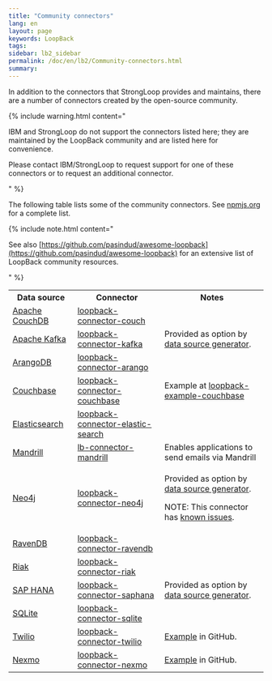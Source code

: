 ```yaml
---
title: "Community connectors"
lang: en
layout: page
keywords: LoopBack
tags:
sidebar: lb2_sidebar
permalink: /doc/en/lb2/Community-connectors.html
summary:
---
```


In addition to the connectors that StrongLoop provides and maintains, there are a number of connectors created by the open-source community.

{% include warning.html content="

IBM and StrongLoop do not support the connectors listed here; they are maintained by the LoopBack community and are listed here for convenience.

Please contact IBM/StrongLoop to request support for one of these connectors or to request an additional connector.

" %}

The following table lists some of the community connectors. See [npmjs.org](https://www.npmjs.org/search?q=loopback-connector) for a complete list.

{% include note.html content="

See also [https://github.com/pasindud/awesome-loopback](https://github.com/pasindud/awesome-loopback) for an extensive list of LoopBack community resources.

" %}

<table>
  <tbody>
    <tr>
      <th>Data source</th>
      <th>Connector</th>
      <th>Notes</th>
    </tr>
    <tr>
      <td><a href="http://couchdb.apache.org/" class="external-link" rel="nofollow">Apache CouchDB</a></td>
      <td><a href="https://www.npmjs.org/package/loopback-connector-couch" class="external-link" rel="nofollow">loopback-connector-couch</a></td>
      <td>&nbsp;</td>
    </tr>
    <tr>
      <td><a href="http://kafka.apache.org/" class="external-link" rel="nofollow">Apache Kafka</a></td>
      <td><a href="https://www.npmjs.org/package/loopback-connector-kafka" class="external-link" rel="nofollow">loopback-connector-kafka</a></td>
      <td>Provided as option by <a href="Data-source-generator.html">data source generator</a>.</td>
    </tr>
    <tr>
      <td><a href="https://www.arangodb.com/" class="external-link" rel="nofollow">ArangoDB</a></td>
      <td><a href="https://www.npmjs.org/package/loopback-connector-arango" class="external-link" rel="nofollow">loopback-connector-arango</a></td>
      <td>&nbsp;</td>
    </tr>
    <tr>
      <td><a href="http://www.couchbase.com/" class="external-link" rel="nofollow">Couchbase</a></td>
      <td><a href="https://github.com/guardly/loopback-connector-couchbase" class="external-link" rel="nofollow">loopback-connector-couchbase</a></td>
      <td>Example at <a href="https://github.com/guardly/loopback-example-couchbase" class="external-link" rel="nofollow">loopback-example-couchbase</a></td>
    </tr>
    <tr>
      <td><a href="http://www.elasticsearch.org/" class="external-link" rel="nofollow">Elasticsearch</a></td>
      <td><a href="https://www.npmjs.org/package/loopback-connector-elastic-search" class="external-link" rel="nofollow">loopback-connector-elastic-search</a></td>
      <td>&nbsp;</td>
    </tr>
    <tr>
      <td><a href="https://mandrill.com/" class="external-link" rel="nofollow">Mandrill</a></td>
      <td><a href="https://www.npmjs.org/package/lb-connector-mandrill" class="external-link" rel="nofollow">lb-connector-mandrill</a></td>
      <td>Enables applications to send emails via Mandrill</td>
    </tr>
    <tr>
      <td><a href="http://neo4j.com/" class="external-link" rel="nofollow">Neo4j</a></td>
      <td><a href="https://www.npmjs.org/package/loopback-connector-neo4j" class="external-link" rel="nofollow">loopback-connector-neo4j</a></td>
      <td>
        <p><span>Provided as option by </span> <a href="Data-source-generator.html">data source generator</a><span>.</span></p>
        <p><span>NOTE: This connector has <a href="https://groups.google.com/forum/#!topic/loopbackjs/HONEM1S3CnU" class="external-link" rel="nofollow">known issues</a>.</span></p>
      </td>
    </tr>
    <tr>
      <td><a href="http://ravendb.net/" class="external-link" rel="nofollow">RavenDB</a></td>
      <td><a href="https://www.npmjs.org/package/loopback-connector-ravendb" class="external-link" rel="nofollow">loopback-connector-ravendb</a></td>
      <td>&nbsp;</td>
    </tr>
    <tr>
      <td><a href="http://basho.com/riak/" class="external-link" rel="nofollow">Riak</a></td>
      <td><a href="https://www.npmjs.com/package/loopback-connector-riak" class="external-link" rel="nofollow">loopback-connector-riak</a></td>
      <td>&nbsp;</td>
    </tr>
    <tr>
      <td><a href="http://hana.sap.com/abouthana.html" class="external-link" rel="nofollow">SAP HANA</a></td>
      <td><a href="https://www.npmjs.org/package/loopback-connector-saphana" class="external-link" rel="nofollow">loopback-connector-saphana</a></td>
      <td><span>Provided as option by </span> <a href="Data-source-generator.html">data source generator</a><span>.</span></td>
    </tr>
    <tr>
      <td><a href="http://www.sqlite.org/" class="external-link" rel="nofollow">SQLite</a></td>
      <td><a href="https://github.com/Synerzip/loopback-connector-sqlite" class="external-link" rel="nofollow">loopback-connector-sqlite</a></td>
      <td>&nbsp;</td>
    </tr>
    <tr>
      <td><a href="https://www.twilio.com/" class="external-link" rel="nofollow">Twilio</a></td>
      <td><a href="https://www.npmjs.com/package/loopback-connector-twilio" class="external-link" rel="nofollow">loopback-connector-twilio</a></td>
      <td><a href="https://github.com/dashby3000/loopback-connector-twilio/blob/master/example/example.js" class="external-link" rel="nofollow">Example</a> in GitHub.</td>
    </tr>
    <tr>
      <td><a href="https://www.nexmo.com/" class="external-link" rel="nofollow">Nexmo</a></td>
      <td><a href="https://www.npmjs.com/package/loopback-connector-nexmo" class="external-link" rel="nofollow">loopback-connector-nexmo</a></td>
      <td><a href="https://github.com/InteractiveObject/loopback-connector-nexmo/blob/master/example/example.js" class="external-link" rel="nofollow">Example</a> in GitHub.</td>
    </tr>
  </tbody>
</table>

